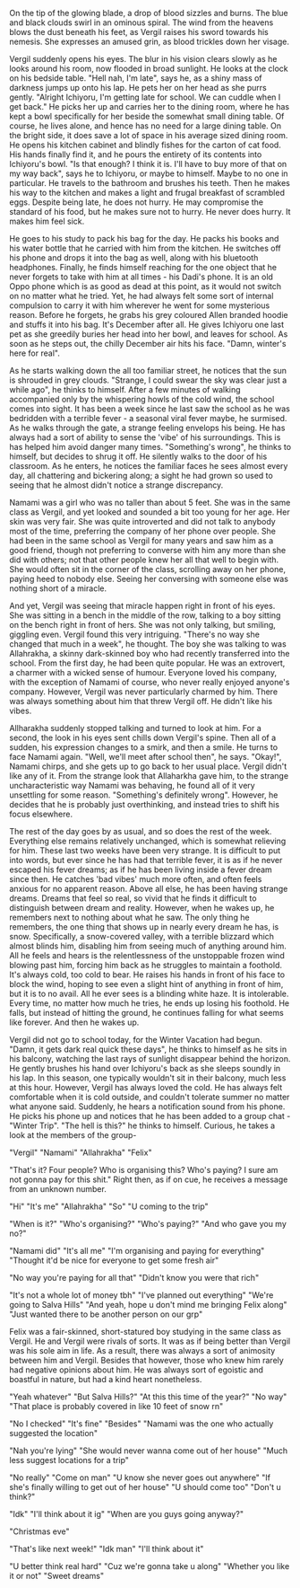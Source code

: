 On the tip of the glowing blade, a drop of blood sizzles and burns. The blue and black clouds swirl in an ominous spiral. The wind from the heavens blows the dust beneath his feet, as Vergil raises his sword towards his nemesis. She expresses an amused grin, as blood trickles down her visage. 

Vergil suddenly opens his eyes. The blur in his vision clears slowly as he looks around his room, now flooded in broad sunlight. He looks at the clock on his bedside table. "Hell nah, I'm late", says he, as a shiny mass of darkness jumps up onto his lap. He pets her on her head as she purrs gently. "Alright Ichiyoru, I'm getting late for school. We can cuddle when I get back." He picks her up and carries her to the dining room, where he has kept a bowl specifically for her beside the somewhat small dining table. Of course, he lives alone, and hence has no need for a large dining table. On the bright side, it does save a lot of space in his average sized dining room. He opens his kitchen cabinet and blindly fishes for the carton of cat food. His hands finally find it, and he pours the entirety of its contents into Ichiyoru's bowl. "Is that enough? I think it is. I'll have to buy more of that on my way back", says he to Ichiyoru, or maybe to himself. Maybe to no one in particular. He travels to the bathroom and brushes his teeth. Then he makes his way to the kitchen and makes a light and frugal breakfast of scrambled eggs. Despite being late, he does not hurry. He may compromise the standard of his food, but he makes sure not to hurry. He never does hurry. It makes him feel sick.

He goes to his study to pack his bag for the day. He packs his books and his water bottle that he carried with him from the kitchen. He switches off his phone and drops it into the bag as well, along with his bluetooth headphones. Finally, he finds himself reaching for the one object that he never forgets to take with him at all times - his Dadi's phone. It is an old Oppo phone which is as good as dead at this point, as it would not switch on no matter what he tried. Yet, he had always felt some sort of internal compulsion to carry it with him wherever he went for some mysterious reason. Before he forgets, he grabs his grey coloured Allen branded hoodie and stuffs it into his bag. It's December after all. He gives Ichiyoru one last pet as she greedily buries her head into her bowl, and leaves for school. As soon as he steps out, the chilly December air hits his face. "Damn, winter's here for real".

As he starts walking down the all too familiar street, he notices that the sun is shrouded in grey clouds. "Strange, I could swear the sky was clear just a while ago", he thinks to himself. After a few minutes of walking accompanied only by the whispering howls of the cold wind, the school comes into sight. It has been a week since he last saw the school as he was bedridden with a terrible fever - a seasonal viral fever maybe, he surmised. As he walks through the gate, a strange feeling envelops his being. He has always had a sort of ability to sense the 'vibe' of his surroundings. This is has helped him avoid danger many times. "Something's wrong", he thinks to himself, but decides to shrug it off. He silently walks to the door of his classroom. As he enters, he notices the familiar faces he sees almost every day, all chattering and bickering along; a sight he had grown so used to seeing that he almost didn't notice a strange discrepancy. 

Namami was a girl who was no taller than about 5 feet. She was in the same class as Vergil, and yet looked and sounded a bit too young for her age. Her skin was very fair. She was quite introverted and did not talk to anybody most of the time, preferring the company of her phone over people. She had been in the same school as Vergil for many years and saw him as a good friend, though not preferring to converse with him any more than she did with others; not that other people knew her all that well to begin with. She would often sit in the corner of the class, scrolling away on her phone, paying heed to nobody else. Seeing her conversing with someone else was nothing short of a miracle.

And yet, Vergil was seeing that miracle happen right in front of his eyes. She was sitting in a bench in the middle of the row, talking to a boy sitting on the bench right in front of hers. She was not only talking, but smiling, giggling even. Vergil found this very intriguing. "There's no way she changed that much in a week", he thought. The boy she was talking to was Allahrakha, a skinny dark-skinned boy who had recently transferred into the school. From the first day, he had been quite popular. He was an extrovert, a charmer with a wicked sense of humour. Everyone loved his company, with the exception of Namami of course, who never really enjoyed anyone's company. However, Vergil was never particularly charmed by him. There was always something about him that threw Vergil off. He didn't like his vibes.

Allharakha suddenly stopped talking and turned to look at him. For a second, the look in his eyes sent chills down Vergil's spine. Then all of a sudden, his expression changes to a smirk, and then a smile. He turns to face Namami again. "Well, we'll meet after school then", he says. "Okay!", Namami chirps, and she gets up to go back to her usual place. Vergil didn't like any of it. From the strange look that Allaharkha gave him, to the strange uncharacteristic way Namami was behaving, he found all of it very unsettling for some reason. "Something's definitely wrong". However, he decides that he is probably just overthinking, and instead tries to shift his focus elsewhere.

The rest of the day goes by as usual, and so does the rest of the week. Everything else remains relatively unchanged, which is somewhat relieving for him. These last two weeks have been very strange. It is difficult to put into words, but ever since he has had that terrible fever, it is as if he never escaped his fever dreams; as if he has been living inside a fever dream since then. He catches 'bad vibes' much more often, and often feels anxious for no apparent reason. Above all else, he has been having strange dreams. Dreams that feel so real, so vivid that he finds it difficult to distinguish between dream and reality. However, when he wakes up, he remembers next to nothing about what he saw. The only thing he remembers, the one thing that shows up in nearly every dream he has, is snow. Specifically, a snow-covered valley, with a terrible blizzard which almost blinds him, disabling him from seeing much of anything around him. All he feels and hears is the relentlessness of the unstoppable frozen wind blowing past him, forcing him back as he struggles to maintain a foothold. It's always cold, too cold to bear. He raises his hands in front of his face to block the wind, hoping to see even a slight hint of anything in front of him, but it is to no avail. All he ever sees is a blinding white haze. It is intolerable. Every time, no matter how much he tries, he ends up losing his foothold. He falls, but instead of hitting the ground, he continues falling for what seems like forever. And then he wakes up.

Vergil did not go to school today, for the Winter Vacation had begun. "Damn, it gets dark real quick these days", he thinks to himself as he sits in his balcony, watching the last rays of sunlight disappear behind the horizon. He gently brushes his hand over Ichiyoru's back as she sleeps soundly in his lap. In this season, one typically wouldn't sit in their balcony, much less at this hour. However, Vergil has always loved the cold. He has always felt comfortable when it is cold outside, and couldn't tolerate summer no matter what anyone said. Suddenly, he hears a notification sound from his phone. He picks his phone up and notices that he has been added to a group chat - "Winter Trip". "The hell is this?" he thinks to himself. Curious, he takes a look at the members of the group-

"Vergil"
"Namami"
"Allahrakha"
"Felix"

"That's it? Four people? Who is organising this? Who's paying? I sure am not gonna pay for this shit." Right then, as if on cue, he receives a message from an unknown number.

"Hi"
"It's me"
"Allahrakha"
"So"
"U coming to the trip"

"When is it?"
"Who's organising?"
"Who's paying?"
"And who gave you my no?"

"Namami did"
"It's all me"
"I'm organising and paying for everything"
"Thought it'd be nice for everyone to get some fresh air"

"No way you're paying for all that"
"Didn't know you were that rich"

"It's not a whole lot of money tbh"
"I've planned out everything"
"We're going to Salva Hills"
"And yeah, hope u don't mind me bringing Felix along"
"Just wanted there to be another person on our grp"

Felix was a fair-skinned, short-statured boy studying in the same class as Vergil. He and Vergil were rivals of sorts. It was as if being better than Vergil was his sole aim in life. As a result, there was always a sort of animosity between him and Vergil. Besides that however, those who knew him rarely had negative opinions about him. He was always sort of egoistic and boastful in nature, but had a kind heart nonetheless.

"Yeah whatever"
"But Salva Hills?"
"At this this time of the year?"
"No way"
"That place is probably covered in like 10 feet of snow rn"

"No I checked"
"It's fine"
"Besides"
"Namami was the one who actually suggested the location"

"Nah you're lying"
"She would never wanna come out of her house"
"Much less suggest locations for a trip"

"No really"
"Come on man"
"U know she never goes out anywhere"
"If she's finally willing to get out of her house"
"U should come too"
"Don't u think?"

"Idk"
"I'll think about it ig"
"When are you guys going anyway?"

"Christmas eve"

"That's like next week!"
"Idk man"
"I'll think about it"

"U better think real hard"
"Cuz we're gonna take u along"
"Whether you like it or not"
"Sweet dreams"

